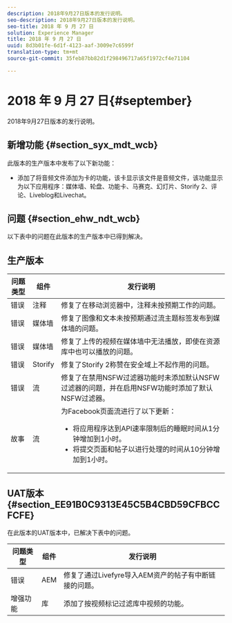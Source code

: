 ```yaml
---
description: 2018年9月27日版本的发行说明。
seo-description: 2018年9月27日版本的发行说明。
seo-title: 2018 年 9 月 27 日
solution: Experience Manager
title: 2018 年 9 月 27 日
uuid: 8d3b01fe-6d1f-4123-aaf-3009e7c6599f
translation-type: tm+mt
source-git-commit: 35feb87bb82d1f298496717a65f1972cf4e71104

---
```



# 2018 年 9 月 27 日{#september}

2018年9月27日版本的发行说明。

## 新增功能 {#section_syx_mdt_wcb}

此版本的生产版本中发布了以下新功能：

* 添加了将音频文件添加为卡的功能，该卡显示该文件是音频文件，该功能显示为以下应用程序：媒体墙、轮盘、功能卡、马赛克、幻灯片、Storify 2、评论、Liveblog和Livechat。

## 问题 {#section_ehw_ndt_wcb}

以下表中的问题在此版本的生产版本中已得到解决。

## 生产版本

| 问题类型 | 组件 | 发行说明 |
|--- |--- |--- |
| 错误 | 注释 | 修复了在移动浏览器中，注释未按预期工作的问题。 |
| 错误 | 媒体墙 | 修复了图像和文本未按预期通过流主题标签发布到媒体墙的问题。 |
| 错误 | 媒体墙 | 修复了上传的视频在媒体墙中无法播放，即使在资源库中也可以播放的问题。 |
| 错误 | Storify | 修复了Storify 2称赞在安全域上不起作用的问题。 |
| 错误 | 流 | 修复了在禁用NSFW过滤器功能时未添加默认NSFW过滤器的问题，并在启用NSFW功能时添加了默认NSFW过滤器。 |
| 故事 | 流 | 为Facebook页面流进行了以下更新：  </br><ul><li>将应用程序达到API速率限制后的睡眠时间从1分钟增加到1小时。 </li><li>将提交页面和帖子以进行处理的时间从10分钟增加到1小时。</li></ul> |


## UAT版本 {#section_EE91B0C9313E45C5B4CBD59CFBCCFCFE}

在此版本的UAT版本中，已解决下表中的问题。

| **问题类型** | **组件** | **发行说明** |
|---|---|---|
| 错误 | AEM | 修复了通过Livefyre导入AEM资产的帖子有中断链接的问题。 |
| 增强功能 | 库 | 添加了按视频标记过滤库中视频的功能。 |

